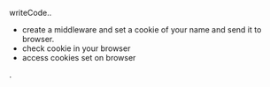 writeCode..

- create a middleware and set a cookie of your name and send it to browser.
- check cookie in your browser
- access cookies set on browser

.
